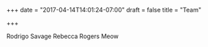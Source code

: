 +++
date = "2017-04-14T14:01:24-07:00"
draft = false
title = "Team"

+++

Rodrigo Savage
Rebecca Rogers
Meow